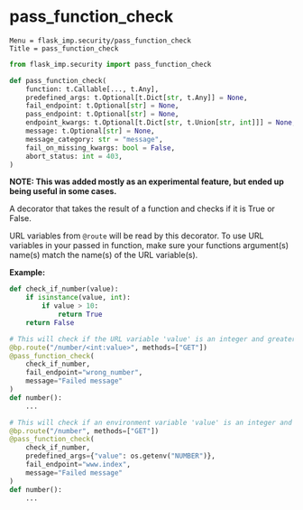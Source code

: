# pass_function_check

```
Menu = flask_imp.security/pass_function_check
Title = pass_function_check
```

```python
from flask_imp.security import pass_function_check
```

```python
def pass_function_check(
    function: t.Callable[..., t.Any],
    predefined_args: t.Optional[t.Dict[str, t.Any]] = None,
    fail_endpoint: t.Optional[str] = None,
    pass_endpoint: t.Optional[str] = None,
    endpoint_kwargs: t.Optional[t.Dict[str, t.Union[str, int]]] = None,
    message: t.Optional[str] = None,
    message_category: str = "message",
    fail_on_missing_kwargs: bool = False,
    abort_status: int = 403,
)
```

**NOTE: This was added mostly as an experimental feature, but ended up being useful in some cases.**

A decorator that takes the result of a function and checks if it is True or False.

URL variables from `@route` will be read by this decorator.
To use URL variables in your passed in function,
make sure your functions argument(s) name(s) match the name(s) of the URL variable(s).

**Example:**

```python
def check_if_number(value):
    if isinstance(value, int):
        if value > 10:
            return True
    return False

# This will check if the URL variable 'value' is an integer and greater than 10
@bp.route("/number/<int:value>", methods=["GET"])
@pass_function_check(
    check_if_number,
    fail_endpoint="wrong_number",
    message="Failed message"
)
def number():
    ...

# This will check if an environment variable 'value' is an integer and greater than 10
@bp.route("/number", methods=["GET"])
@pass_function_check(
    check_if_number,
    predefined_args={"value": os.getenv("NUMBER")},
    fail_endpoint="www.index",
    message="Failed message"
)
def number():
    ...
```
